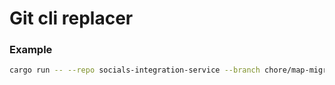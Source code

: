 # Git cli replacer

### Example

```bash
cargo run -- --repo socials-integration-service --branch chore/map-migrated-tag-adjustement --commit_message chore:add-mig-prefix
```